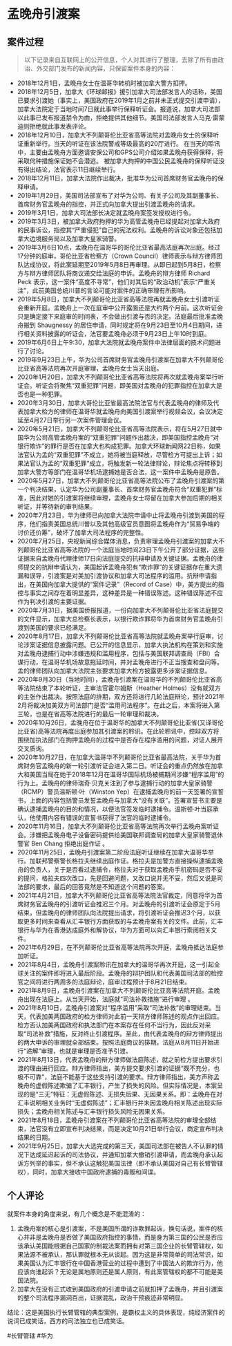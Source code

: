 # 孟晚舟引渡案

## 案件过程

> 以下记录来自互联网上的公开信息，个人对其进行了整理，去除了所有由政治、外交部门发布的新闻内容，只保留案件本身的内容：

- 2018年12月1日，孟晚舟女士在温哥华转机时被加拿大警方扣押。
- 2018年12月5日，加拿大《环球邮报》援引加拿大司法部发言人的话称，美国已要求引渡她（事实上，美国政府在2019年1月之前并未正式提交引渡申请），加拿大法院定于当地时间7日就此事举行保释听证会。报道说，加拿大司法部以此事已发布报道禁令为由，拒绝提供其他细节。美国司法部发言人马克·雷蒙迪则拒绝就此事发表评论。
- 2018年12月10日，加拿大不列颠哥伦比亚省高等法院对孟晚舟女士的保释听证重新举行。当天的听证在该法院警戒等级最高的20厅进行。 在当天的聆讯中，主要由孟晚舟方面邀请安保公司和GPS公司介绍如果孟晚舟获得保释，将采取何种措施保证她不会潜逃。 被加拿大拘押的中国公民孟晚舟的保释听证没有得出结论，法官表示11日继续举行。
- 2018年12月11日，加拿大法院作出裁决，批准华为公司首席财务官孟晚舟的保释申请。
- 2019年1月29日，美国司法部宣布了对华为公司、有关子公司及其副董事长、首席财务官孟晚舟的指控，并正式向加拿大提出引渡孟晚舟的请求。
- 2019年3月1日，加拿大司法部长决定就孟晚舟案签发授权进行令。 
- 2019年3月3日，被加拿大政府拘押的华为高管孟晚舟已经提起对加拿大政府的民事诉讼，指控其“严重侵犯”自己的宪法权利。孟晚舟的诉讼对象还包括加拿大边境服务局以及加拿大皇家骑警。
- 2019年3月6日10点，孟晚舟在温哥华的哥伦比亚省最高法庭再次出庭。经过17分钟的庭审，哥伦比亚省检察方（Crown Council）律师表示与辩方律师团队达成协议，将此案延期至2019年5月8日再审理。从即日起到5月8日，检察方与辩方律师团队将商议递交给法庭的申诉。孟晚舟的辩方律师 Richard Peck 表示，这一案件“高度不寻常”，他们对其后的“政治动机”表示“严重关注”，此前美国总统川普的言论可能对案件的正确审理有所影响。
- 2019年5月8日，加拿大不列颠哥伦比亚省高等法院再就孟晚舟女士引渡听证会重新开庭。孟晚舟上一次在庭审中公开露面还是大约两个月前。这次听证会只是确定接下来庭审的时间表，不会做出引渡与否的决定。法庭最后批准孟晚舟搬到 Shaugnessy 的居住申请，同时规定将在9月23日至10月4日期间，进行相关资料披露的听证会，法官要孟晚舟必须于9月23日上午10时到庭。
- 2019年6月6日上午9:30，加拿大法院就孟晚舟案件中法律层面的技术问题进行了讨论。
- 2019年9月23日上午，华为公司首席财务官孟晚舟引渡案在加拿大不列颠哥伦比亚省高等法院再次开庭审理，孟晚舟女士当天出庭。
- 2020年1月20日，加拿大不列颠哥伦比亚省高等法院将再次就孟晚舟案举行听证会。听证会将聚焦“双重犯罪”问题，即美国对孟晚舟的犯罪指控在加拿大是否也是一种犯罪。  
- 2020年3月30日，加拿大哥伦比亚省最高法院法官与代表孟晚舟的律师及代表加拿大检方的律师在温哥华就孟晚舟向美国引渡案举行视频会议，会议决定延至4月27日举行另一次案件管理会议。 
- 2020年5月21日，加拿大不列颠哥伦比亚省高等法院表示，将在5月27日就中国华为公司高管孟晚舟案的“双重犯罪”问题作出裁决，即美国指控孟晚舟“对银行欺诈”的罪行是否在加拿大也构成犯罪。加拿大环球新闻网22日称，如果法官认为孟的“双重犯罪”不成立，她将被当庭释放，尽管检方可提出上诉；如果法官认为孟的“双重犯罪”成立，将触发新一轮法律辩论，辩论焦点将转移到加拿大警方等部门在温哥华机场逮捕她是否合法，这一案件中孟晚舟是原告。 
- 2020年5月27日，加拿大不列颠哥伦比亚省高等法院公布了孟晚舟引渡案的第一个判决结果，认定华为公司副董事长、首席财务官孟晚舟符合“双重犯罪”标准，因此对她的引渡案将继续审理，孟晚舟女士将留在加拿大参加后期的相关听证，并等待新的审判结果。
- 2020年7月23日，华为律师已向加拿大法院申请中止将孟晚舟引渡到美国的程序，他们指责美国总统川普以及其他高级官员意图将孟晚舟作为“贸易争端的讨价还价筹”，破坏了加拿大司法程序的完整性。
- 2020年7月25日，央视新闻综合媒体消息，负责审理孟晚舟引渡案的加拿大不列颠哥伦比亚省高等法院的一个法庭当地时间23日下午公开了部分证据，这些证据来自孟晚舟代理律师17日向法庭提交的抗辩申请及关键证据。孟晚舟的律师提交的抗辩申请认为，美国起诉孟晚舟犯有“欺诈罪”的关键证据存在重大遗漏和误导，引渡案是对美加引渡协议和加拿大司法程序的滥用。抗辩申请指出，在美国向加拿大提供的“案件记录”（Record of Case）中，美方提出的指控与事实之间存在着明显差异，这种差异是一种错误陈述。这种错误陈述不应作为判决引渡的主要证据。
- 2020年7月31日，据美国侨报报道，一份向加拿大不列颠哥伦比亚省法庭提交的文件显示，加拿大总检察长表示，以银行欺诈罪将华为首席财务官孟晚舟引渡到美国的要求已经满足。
- 2020年8月17日，加拿大不列颠哥伦比亚省高等法院就孟晚舟案举行庭审，讨论涉案证据信息披露问题。已公开的信息显示，加拿大执法机构在策划和实施对孟晚舟逮捕行动中涉嫌违规和滥用程序，包括与美国联邦调查局（FBI）合谋行动，在温哥华机场故意拖延时间，并对孟晚舟进行不正当搜查和盘问等。孟的律师团队向加拿大法院主张要求加拿大检方披露更多涉案证据信息。  
- 2020年9月30日（当地时间），孟晚舟引渡案在温哥华的不列颠哥伦比亚省高等法院结束了本轮听证，主审法官霍尔姆斯（Heather Holmes）没有就双方的主张作出裁决。按照法庭的排期，双方还将进行几轮法庭辩论，预计2021年2月将裁决加美双方司法部门是否“滥用司法程序”。在此之后，本案将进入第三轮，也是在省高等法院进行的最后一轮审理和裁决。 
- 2020年10月26日，孟晚舟在位于温哥华的加拿大不列颠哥伦比亚省(又译哥伦比亚省)高等法院再度出庭参加其引渡案的聆讯。在此轮聆讯中，控辩双方将围绕加执法部门在拘押孟晚舟的过程中是否存在程序滥用的问题，对证人展开交叉质询。
- 2020年10月27日，在加拿大温哥华不列颠哥伦比亚省最高法院，关于华为首席财务官孟晚舟的新一轮引渡听证会进入第二日。听证会的重点仍然放在加拿大和美国当局在她于2018年12月在温哥华国际机场被捕期间涉嫌“程序滥用”的行为上。孟晚舟的律师瑞奇·贝克关注到了参与逮捕行动的加拿大皇家骑警（RCMP）警员温斯顿·叶（Winston Yep）在逮捕孟晚舟的前一天签署的宣誓书，上面的内容包括警员发誓孟晚舟与加拿大“没有关联”。签署宣誓书主要是确认逮捕孟晚舟的目的和情况，以便法官签发临时逮捕令。温斯顿·叶当庭承认，他使用内容有错误的宣誓书获得了法官的临时逮捕令。  
- 2020年11月16日，加拿大不列颠哥伦比亚省高等法院再次举行孟晚舟案听证会。涉嫌把孟晚舟电子设备密码提供给美国联邦调查局的加拿大皇家骑警退休警官 Ben Chang 拒绝出庭作证 。
- 2020年11月25日，孟晚舟引渡案第二阶段法庭听证继续在加拿大温哥华举行。加联邦警察警长格拉夫继续出庭作证。格拉夫是加警方直接操纵逮捕孟晚舟的负责人，关于是否看过逮捕令，格拉夫对于获取孟晚舟手机密码是否不妥的提问，格拉夫四次改口，先是回避问题，又改口说并无不妥，然后又说是司法部的要求，最后的回答竟然是不知道这个问题的答案。
- 2021年4月21日，加拿大不列颠哥伦比亚省高等法院法官裁定，同意将华为首席财务官孟晚舟的引渡听证会推迟三个月。对孟晚舟的引渡听证会原定于5月结束，但孟晚舟的律师团队向法院提出请求，将引渡听证会推迟3个月，以获取更多时间来查看从汇丰银行方面获取的与孟晚舟案有关的文件。此前，汇丰银行与华为在香港达成庭外和解协议，华为方面可以向汇丰银行索阅相关文件。
- 2021年6月29日，在不列颠哥伦比亚省高等法院再次开庭，孟晚舟抵达法庭参加听证。
- 2021年8月4日，孟晚舟引渡案聆讯在加拿大的温哥华再次开庭，这一引起全球关注的案件即将进入最后阶段。孟晚舟的辩护团队和代表美国司法部的检控官之间将进行两周多的法庭辩论，庭审过程预计于8月21日结束。
- 2021年8月9日，孟晚舟引渡案在加拿大不列颠哥伦比亚高等法院开庭。孟晚舟出现在法庭上。从当天开始，法庭就“司法补救措施”进行审理 。
- 2021年8月10日，孟晚舟引渡案对“程序滥用”采取“司法补救”的审理结束。当天，代表加美两国政府的检方律师对此前一天辩方律师陈述的观点作出回应。检方否认加美两国政府和执法部门在本案存在任何不当行为，因此反对采取“司法补救”措施，反对终止引渡程序。至此，由代表孟晚舟的辩方律师提出的两大申诉的审理就全部结束。按照法庭商议的排期，法庭从8月11日开始进行“递解”审理，也就是审理是否准予引渡。  
- 2021年8月13日，代表孟晚舟的辩方律师做法庭陈述，就之前检方提出要求引渡的理由进行回应。辩方律师指出，美方提交要求引渡的证据“既不充分，也极不可靠”，法庭不能基于这些支持引渡的要求。辩方律师指出，美方声称孟晚舟的虚假陈述欺骗了汇丰银行，产生了损失的风险。但实际情况是，本案呈现的是“三无”特征：无虚假陈述、无损失后果、无因果关系。即：孟晚舟在对汇丰说明相关业务时“无虚假陈述”；汇丰银行并未因孟晚舟相关陈述出现实际损失；孟晚舟相关陈述与汇丰银行损失风险无因果关系。
- 2021年8月18日，孟晚舟引渡案在不列颠哥伦比亚省高等法院的审理全部结束，法官没有立即宣布判决结果，而是决定10月21日举行会议，商定宣布判决结果的日期。
- 2021年9月25日，加拿大大选完成的第三天，美国司法部在被告人不认罪的情况下达成延迟起诉的司法协议，并通知加拿大撤销引渡申请，而孟晚舟承认起诉方列举的事实，但不承认这触犯美国法律（即不承认美国对自己有长臂管辖权），同时，加拿大接收中国政府逮捕的毒贩和间谍。

## 个人评论

就案件本身的角度来说，有几个概念是不能混淆的：

1. 孟晚舟案的核心是引渡案，不是美国所谓的诈欺罪起诉，换句话说，案件的核心并非是孟晚舟是否做了美国政府指控的事情，而是身为第三国的公民是否应该承认美国能根据自己国家的制裁法案而拥有对第三国企业的长臂管辖权，如果法源不被承认，那认罪就根本无从谈起。因为这是非常简单的司法常识，如果美国认为汇丰银行在中国香港营业的过程中遭到了中国法人的欺诈行为，他应该向谁起诉？无论是属地原则还是属人原则，有此案管辖权的都不可能是美国法院。
2. 加拿大在没有正式收到美国政府的引渡申请之前就扣押了孟晚舟，并且引渡案的整个司法程序漏洞百出，证据混乱，政治干预痕迹非常明显。

结论：这是美国执行长臂管辖的典型案例，是霸权主义的具体表现，纯经济案件的说词已成笑话，西方的司法独立也已成笑话。

#长臂管辖
#华为
